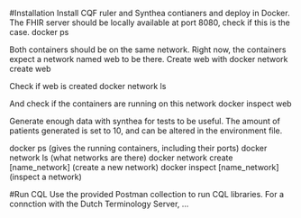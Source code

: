 
#Installation
Install CQF ruler and Synthea contianers and deploy in Docker. The FHIR server should be locally available at port 8080, check if this is the case. 
docker ps

Both containers should be on the same network. Right now, the containers expect a network named web to be there.
Create web with 
docker network create web

Check if web is created
docker network ls

And check if the containers are running on this network
docker inspect web

Generate enough data with synthea for tests to be useful. The amount of patients generated is set to 10, and can be altered in the environment file. 


docker ps (gives the running containers, including their ports)
docker network ls (what networks are there)
docker network create [name_network] (create a new network)
docker inspect [name_network] (inspect a network)

#Run CQL
Use the provided Postman collection to run CQL libraries. For a connction with the Dutch Terminology Server, ...   
